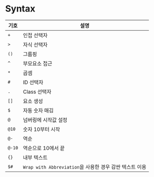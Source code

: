 # Syntax

기호 | 설명
----|----
`+`    | 인접 선택자
`>`    | 자식 선택자
`()`   | 그룹핑
`^`    | 부모요소 접근
`*`    | 곱셈
`#`    | ID 선택자
`.`    | Class 선택자
`[]`   | 요소 생성
`$`    | 자동 숫자 매김
`@`    | 넘버링에 시작값 설정
`@10`  | 숫자 10부터 시작
`@-`   | 역순
`@-10` | 역순으로 10에서 끝
`{}`   | 내부 텍스트
`$#`   | `Wrap with Abbreviation`을 사용한 경우 감싼 텍스트 이용